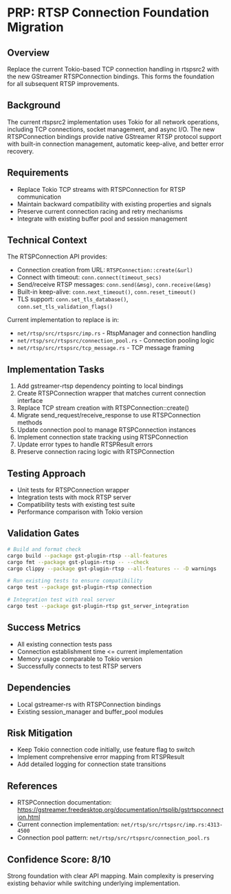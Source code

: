 # PRP: RTSP Connection Foundation Migration

## Overview
Replace the current Tokio-based TCP connection handling in rtspsrc2 with the new GStreamer RTSPConnection bindings. This forms the foundation for all subsequent RTSP improvements.

## Background
The current rtspsrc2 implementation uses Tokio for all network operations, including TCP connections, socket management, and async I/O. The new RTSPConnection bindings provide native GStreamer RTSP protocol support with built-in connection management, automatic keep-alive, and better error recovery.

## Requirements
- Replace Tokio TCP streams with RTSPConnection for RTSP communication
- Maintain backward compatibility with existing properties and signals  
- Preserve current connection racing and retry mechanisms
- Integrate with existing buffer pool and session management

## Technical Context
The RTSPConnection API provides:
- Connection creation from URL: `RTSPConnection::create(&url)`
- Connect with timeout: `conn.connect(timeout_secs)`
- Send/receive RTSP messages: `conn.send(&msg)`, `conn.receive(&msg)`
- Built-in keep-alive: `conn.next_timeout()`, `conn.reset_timeout()`
- TLS support: `conn.set_tls_database()`, `conn.set_tls_validation_flags()`

Current implementation to replace is in:
- `net/rtsp/src/rtspsrc/imp.rs` - RtspManager and connection handling
- `net/rtsp/src/rtspsrc/connection_pool.rs` - Connection pooling logic
- `net/rtsp/src/rtspsrc/tcp_message.rs` - TCP message framing

## Implementation Tasks
1. Add gstreamer-rtsp dependency pointing to local bindings
2. Create RTSPConnection wrapper that matches current connection interface
3. Replace TCP stream creation with RTSPConnection::create()
4. Migrate send_request/receive_response to use RTSPConnection methods
5. Update connection pool to manage RTSPConnection instances
6. Implement connection state tracking using RTSPConnection
7. Update error types to handle RTSPResult errors
8. Preserve connection racing logic with RTSPConnection

## Testing Approach
- Unit tests for RTSPConnection wrapper
- Integration tests with mock RTSP server
- Compatibility tests with existing test suite
- Performance comparison with Tokio version

## Validation Gates
```bash
# Build and format check
cargo build --package gst-plugin-rtsp --all-features
cargo fmt --package gst-plugin-rtsp -- --check
cargo clippy --package gst-plugin-rtsp --all-features -- -D warnings

# Run existing tests to ensure compatibility
cargo test --package gst-plugin-rtsp connection

# Integration test with real server
cargo test --package gst-plugin-rtsp gst_server_integration
```

## Success Metrics
- All existing connection tests pass
- Connection establishment time <= current implementation
- Memory usage comparable to Tokio version
- Successfully connects to test RTSP servers

## Dependencies
- Local gstreamer-rs with RTSPConnection bindings
- Existing session_manager and buffer_pool modules

## Risk Mitigation
- Keep Tokio connection code initially, use feature flag to switch
- Implement comprehensive error mapping from RTSPResult
- Add detailed logging for connection state transitions

## References
- RTSPConnection documentation: https://gstreamer.freedesktop.org/documentation/rtsplib/gstrtspconnection.html
- Current connection implementation: `net/rtsp/src/rtspsrc/imp.rs:4313-4500`
- Connection pool pattern: `net/rtsp/src/rtspsrc/connection_pool.rs`

## Confidence Score: 8/10
Strong foundation with clear API mapping. Main complexity is preserving existing behavior while switching underlying implementation.